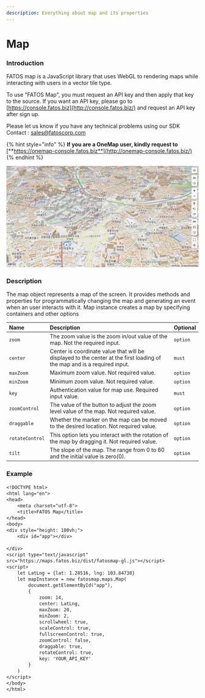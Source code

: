 ```yaml
---
description: Everything about map and its properties
---
```


# Map

### Introduction

FATOS map is a JavaScript library that uses WebGL to rendering maps while interacting with users in a vector tile type. 

To use "FATOS Map", you must request an API key and then apply that key to the source. If you want an API key, please go to [https://console.fatos.biz](http://console.fatos.biz/) and request an API key after sign up.

Please let us know if you have any technical problems using our SDK   
Contact : [sales@fatoscorp.com](mailto:sales@fatoscorp.com)

{% hint style="info" %}
**If you are a OneMap user, kindly request to** [**https://onemap-console.fatos.biz**](http://onemap-console.fatos.biz/)
{% endhint %}

![](../../.gitbook/assets/2020-11-03-3.39.57.png)

### Description

The map object represents a map of the screen. It provides methods and properties for programmatically changing the map and generating an event when an user interacts with it. Map instance creates a map by specifying containers and other options

| Name | Description | Optional |
| :--- | :--- | :--- |
| `zoom` | The zoom value is the zoom in/out value of the map. Not the required input. | `option` |
| `center` | Center is coordinate value that will be displayed to the center at the first loading of the map and is a required input. | `must` |
| `maxZoom` | Maximum zoom value. Not required value. | `option` |
| `minZoom` | Minimum zoom value. Not required value. | `option` |
| `key` | Authentication value for map use. Required input value. | `must` |
| `zoomControl` | The value of the button to adjust the zoom level value of the map. Not required value. | `option` |
| `draggable` | Whether the marker on the map can be moved to the desired location. Not required value. | `option` |
| `rotateControl` | This option lets you interact with the rotation of the map by dragging it. Not required value. | `option` |
| `tilt` | The slope of the map. The range from 0 to 60 and the initial value is zero\(0\). | `option` |

### Example

```markup
<!DOCTYPE html>
<html lang="en">
<head>
    <meta charset="utf-8">
    <title>FATOS Map</title>
</head>
<body>
<div style="height: 100vh;">
    <div id="app"></div>

</div>
<script type="text/javascript" src="https://maps.fatos.biz/dist/fatosmap-gl.js"></script>
<script>
    let LatLng = {lat: 1.28516, lng: 103.84738}
    let mapInstance = new fatosmap.maps.Map(
        document.getElementById("app"),
        {
            zoom: 14,
            center: LatLng,
            maxZoom: 20,
            minZoom: 2,
            scrollwheel: true,
            scaleControl: true,
            fullscreenControl: true,
            zoomControl: false,
            draggable: true,
            rotateControl: true,
            key: 'YOUR_API_KEY'
        }
    )
</script>
</body>
</html>
```

